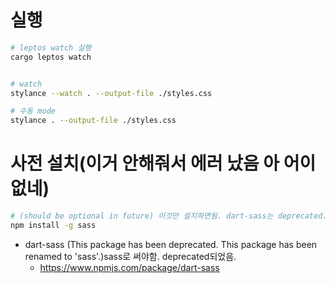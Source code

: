 # 실행

```bash
# leptos watch 실행
cargo leptos watch  


# watch 
stylance --watch . --output-file ./styles.css

# 수동 mode
stylance . --output-file ./styles.css


```


# 사전 설치(이거 안해줘서 에러 났음 아 어이없네)

```bash
# (should be optional in future) 이것만 설치하면됨. dart-sass는 deprecated.
npm install -g sass

```

- dart-sass (This package has been deprecated. This package has been renamed to 'sass'.)sass로 써야함. deprecated되었음.
  - https://www.npmjs.com/package/dart-sass

